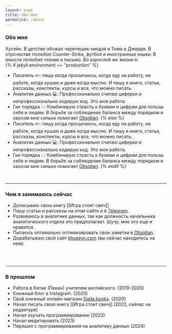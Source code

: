 ```yaml
---
layout: page
title: Обо мне
permalink: /about
---
```

### Обо мне

Хусейн. В детстве обожал черепешек-ниндзя и Тома и Джерри. В отрочестве полюбил Counter-Strike, футбол и иностранные языки. В юности полюбил чтение и письмо. Во взрослой же жизни я:  
{% if jekyll.environment == "production" %}
- Писатель ✏️: пишу когда просыпаюсь, когда еду на работу, на работе, когда кушаю и даже когда мыслю. И пишу я книги, статьи, рассказы, конспекты, курсы и все, что можно писать.<br>
- Аналитик данных 💻: Профессионально считаю циферки и непрофессионально кодирую код. Это моя работа. <br>
- Гик порядка 💡: Комбинирую страсть к буквам и цифрам для пользы себе и людям. В борьбе за соблюдение баланса между порядком и хаосом мне сильно помогает [Obsidian](https://obsidian.md/).
{% else %}
- Писатель ✏️: пишу когда просыпаюсь, когда еду на работу, на работе, когда кушаю и даже когда мыслю. И пишу я книги, статьи, рассказы, конспекты, курсы и все, что можно писать.<br>
- Аналитик данных 💻: Профессионально считаю циферки и непрофессионально кодирую код. Это моя работа. <br>
- Гик порядка 💡: Комбинирую страсть к буквам и цифрам для пользы себе и людям. В борьбе за соблюдение баланса между порядком и хаосом мне сильно помогает [Obsidian](https://obsidian.md/).
{% endif %}
<br>

---

### Чем я занимаюсь сейчас

- Дописываю свою книгу [[Игра стоит свеч]]
- Пишу статьи и рассказы на этом сайте и в [Telegram](https://t.me/Khuseynx).
- Развиваюсь в аналитике данных, так как должность начальника аналитического отдела это предполагает. Шучу, мне это еще и нравится.
- Пытаюсь оптимально оптимизировать свои заметки в [Obsidian](https://obsidian.md/).
- Дорабатываю свой сайт [khuseyn.com](https://khuseyn.com/) (вы сейчас находитесь на нем).
<br>
<br>

---

### В прошлом

- Работа в Китае (Пекин) учителем английского. (2019-2020)
- Книжный блог в Instagram. (2020)
- Свой книжный онлайн-магазин [Dada.books](https://www.instagram.com/dada.bookz/profilecard/?igsh=b2ViNTA3b2NmMWdx). (2020)
- Начал писать свою книгу [[Игра стоит свеч]] (2022, сейчас на редактуре)
- Начал изучать программирование (2023)
- Начал медитировать (2023)
- Перешел с программирования на аналитику данных (2024)
